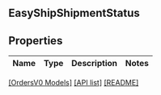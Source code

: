 ## EasyShipShipmentStatus

## Properties

Name | Type | Description | Notes
------------ | ------------- | ------------- | -------------

[[OrdersV0 Models]](../) [[API list]](../../Api) [[README]](../../../README.md)
